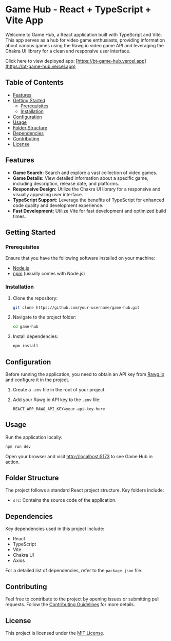 # Game Hub - React + TypeScript + Vite App

Welcome to Game Hub, a React application built with TypeScript and Vite. This app serves as a hub for video game enthusiasts, providing information about various games using the Rawg.io video game API and leveraging the Chakra UI library for a clean and responsive user interface.

Click here to view deployed app: [https://bt-game-hub.vercel.app](https://bt-game-hub.vercel.app)

## Table of Contents

- [Features](#features)
- [Getting Started](#getting-started)
  - [Prerequisites](#prerequisites)
  - [Installation](#installation)
- [Configuration](#configuration)
- [Usage](#usage)
- [Folder Structure](#folder-structure)
- [Dependencies](#dependencies)
- [Contributing](#contributing)
- [License](#license)

## Features

- **Game Search:** Search and explore a vast collection of video games.
- **Game Details:** View detailed information about a specific game, including description, release date, and platforms.
- **Responsive Design:** Utilize the Chakra UI library for a responsive and visually appealing user interface.
- **TypeScript Support:** Leverage the benefits of TypeScript for enhanced code quality and development experience.
- **Fast Development:** Utilize Vite for fast development and optimized build times.

## Getting Started

### Prerequisites

Ensure that you have the following software installed on your machine:

- [Node.js](https://nodejs.org/)
- [npm](https://www.npmjs.com/) (usually comes with Node.js)

### Installation

1. Clone the repository:

   ```bash
   git clone https://github.com/your-username/game-hub.git
   ```

2. Navigate to the project folder:

   ```bash
   cd game-hub
   ```

3. Install dependencies:

   ```bash
   npm install
   ```

## Configuration

Before running the application, you need to obtain an API key from [Rawg.io](https://rawg.io/apidocs) and configure it in the project.

1. Create a `.env` file in the root of your project.
2. Add your Rawg.io API key to the `.env` file:

   ```env
   REACT_APP_RAWG_API_KEY=your-api-key-here
   ```

## Usage

Run the application locally:

```bash
npm run dev
```

Open your browser and visit [http://localhost:5173](http://localhost:5173) to see Game Hub in action.

## Folder Structure

The project follows a standard React project structure. Key folders include:

- `src`: Contains the source code of the application.

## Dependencies

Key dependencies used in this project include:

- React
- TypeScript
- Vite
- Chakra UI
- Axios

For a detailed list of dependencies, refer to the `package.json` file.

## Contributing

Feel free to contribute to the project by opening issues or submitting pull requests. Follow the [Contributing Guidelines](CONTRIBUTING.md) for more details.

## License

This project is licensed under the [MIT License](LICENSE).
